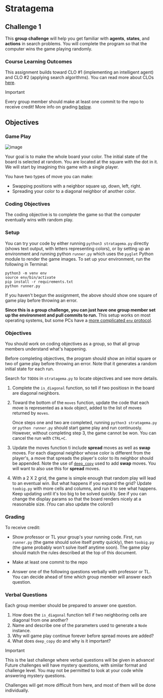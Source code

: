 # Stratagema 
## Challenge 1

This **group challenge** will help you get familiar with **agents**, **states**, and **actions** in search problems. You will complete the program so that the computer wins the game playing randomly.

### Course Learning Outcomes

This assignment builds toward CLO #1 (implementing an intelligent agent) and CLO #2 (applying search algorithms). You can read more about CLOs [here](https://github.com/allegheny-college-cmpsc-303-fall-2024/course-materials/blob/main/README.md#course-learning-outcomes). 

> [!IMPORTANT]
>
> Every group member should make at least one commit to the repo to receive credit! More info on grading [below](#grading). 

## Objectives 

### Game Play

![image](https://github.com/user-attachments/assets/4e1c583c-0a8d-4994-a2cc-62d367d452bf)

Your goal is to make the whole board your color. The initial state of the board is selected at random. You are located at the square with the dot in it. We will start by imagining this game with a single player.

You have two types of move you can make:

- Swapping positions with a neighbor square up, down, left, right.
- Spreading your color to a diagonal neighbor of another color. 

### Coding Objectives 

The coding objective is to complete the game so that the computer eventually wins with random play. 

### Setup 

You can try your code by either running `python3 stratagema.py` directly (shows text output, with letters representing colors), or by setting up an environment and running python `runner.py` which uses the `pyglet` Python module to render the game images. To set up your environment, run the following in Terminal:

```
python3 -m venv env
source env/bin/activate
pip install -r requirements.txt
python runner.py
```

If you haven't begun the assignment, the above should show one square of game play before throwing an error. 

**Since this is a group challenge, you can just have one group member set up the environment and pull commits to run.** This setup works on most operating systems, but some PCs have a [more complicated `env` protocol](https://docs.python.org/3/library/venv.html). 

### Objectives

You should work on coding objectives as a group, so that all group members understand what's happening. 

Before completing objectives, the program should show an initial square or two of game play before throwing an error. Note that it generates a random initial state for each run. 

Search for `TODO`s in `stratagema.py` to locate objectives and see more details. 

1. Complete the `is_diagonal` function, so tell if two positiosn in the board are diagonal neighbors. 

2. Toward the bottom of the `moves` function, update the code that each move is represented as a `Node` object, added to the list of moves returned by `moves`. 

   Once steps one and two are completed, running `python3 stratagema.py` or `python runner.py` should start game play and run continuosly. However, without completing step 3, the game cannot be won. You can cancel the run with `CTRL+C`. 

3. Update the moves function ti include **spread** moves as well as **swap** moves. For each diagonal neighbor whose color is different from the player's, a move that spreads the player's color to its neighbor should be appended. Note the use of  [`deep_copy`](https://docs.python.org/3/library/copy.html) used to add **swap** moves. You will want to also use this for **spread** moves. 

4. With a 2 X 2 grid, the game is simple enough that random play will lead to an eventual win. But what happens if you expand the grid? Update `toobig.py` with more cells and columns, and run it to see what happens. Keep updating until it's too big to be solved quickly. See if you can change the display params so that the board renders nicely at a reasonable size. (You can also update the colors!)

### Grading

To receive credit: 

- Show professor or TL your group's your running code. First, run `runner.py` (the game should solve itself pretty quickly), then `toobig.py` (the game probably won't solve itself anytime soon). The game play should match the rules described at the top of this document. 

- Make at least one commit to the repo

- Answer one of the following questions verbally with professor or TL. You can decide ahead of time which group member will answer each question. 

### Verbal Questions

Each group member should be prepared to answer one question. 

1. How does the `is_diagonal` function tell if two neighboring cells are diagonal from one another?
2. Name and describe one of the parameters used to generate a `Node` instance. 
3. Why will game play continue forever before spread moves are added?
4. What does `deep_copy` do and why is it important?

> [!IMPORTANT]
>
> This is the last challenge where verbal questions will be given in advance! Future challenges will have mystery questions, with similar format and challenge level. You may not be permitted to look at your code while answering mystery questions. 
>
> Challenges will get more difficult from here, and most of them will be done individually. 

